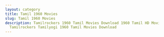 ```yaml
---
layout: category
title: Tamil 1960 Movies
slug: Tamil 1960 Movies
description: Tamilrockers 1960 Tamil Movies Download 1960 Tamil HD Movies in
  Tamilrockers Tamilyogi 1960 Tamil Movies Download
---
```

